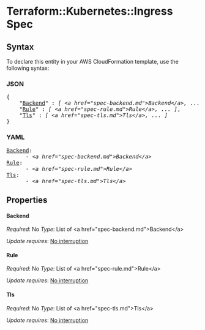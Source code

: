 # Terraform::Kubernetes::Ingress Spec

## Syntax

To declare this entity in your AWS CloudFormation template, use the following syntax:

### JSON

<pre>
{
    "<a href="#backend" title="Backend">Backend</a>" : <i>[ &lt;a href=&#34;spec-backend.md&#34;&gt;Backend&lt;/a&gt;, ... ]</i>,
    "<a href="#rule" title="Rule">Rule</a>" : <i>[ &lt;a href=&#34;spec-rule.md&#34;&gt;Rule&lt;/a&gt;, ... ]</i>,
    "<a href="#tls" title="Tls">Tls</a>" : <i>[ &lt;a href=&#34;spec-tls.md&#34;&gt;Tls&lt;/a&gt;, ... ]</i>
}
</pre>

### YAML

<pre>
<a href="#backend" title="Backend">Backend</a>: <i>
      - &lt;a href=&#34;spec-backend.md&#34;&gt;Backend&lt;/a&gt;</i>
<a href="#rule" title="Rule">Rule</a>: <i>
      - &lt;a href=&#34;spec-rule.md&#34;&gt;Rule&lt;/a&gt;</i>
<a href="#tls" title="Tls">Tls</a>: <i>
      - &lt;a href=&#34;spec-tls.md&#34;&gt;Tls&lt;/a&gt;</i>
</pre>

## Properties

#### Backend

_Required_: No
_Type_: List of &lt;a href=&#34;spec-backend.md&#34;&gt;Backend&lt;/a&gt;

_Update requires_: [No interruption](https://docs.aws.amazon.com/AWSCloudFormation/latest/UserGuide/using-cfn-updating-stacks-update-behaviors.html#update-no-interrupt)

#### Rule

_Required_: No
_Type_: List of &lt;a href=&#34;spec-rule.md&#34;&gt;Rule&lt;/a&gt;

_Update requires_: [No interruption](https://docs.aws.amazon.com/AWSCloudFormation/latest/UserGuide/using-cfn-updating-stacks-update-behaviors.html#update-no-interrupt)

#### Tls

_Required_: No
_Type_: List of &lt;a href=&#34;spec-tls.md&#34;&gt;Tls&lt;/a&gt;

_Update requires_: [No interruption](https://docs.aws.amazon.com/AWSCloudFormation/latest/UserGuide/using-cfn-updating-stacks-update-behaviors.html#update-no-interrupt)

